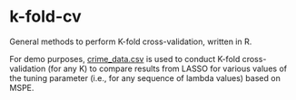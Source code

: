 # k-fold-cv
General methods to perform K-fold cross-validation, written in R.

For demo purposes, [crime_data.csv](crime_data.csv) is used to conduct K-fold cross-validation (for any K) to compare results from LASSO for various values of the tuning parameter (i.e., for any sequence of lambda values) based
on MSPE.
